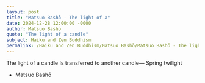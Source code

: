 ```yaml
---
layout: post
title: "Matsuo Bashō - The light of a"
date: 2024-12-28 12:00:00 -0000
author: Matsuo Bashō
quote: "The light of a candle"
subject: Haiku and Zen Buddhism
permalink: /Haiku and Zen Buddhism/Matsuo Bashō/Matsuo Bashō - The light of a
---
```


The light of a candle
Is transferred to another candle—
Spring twilight

- Matsuo Bashō
